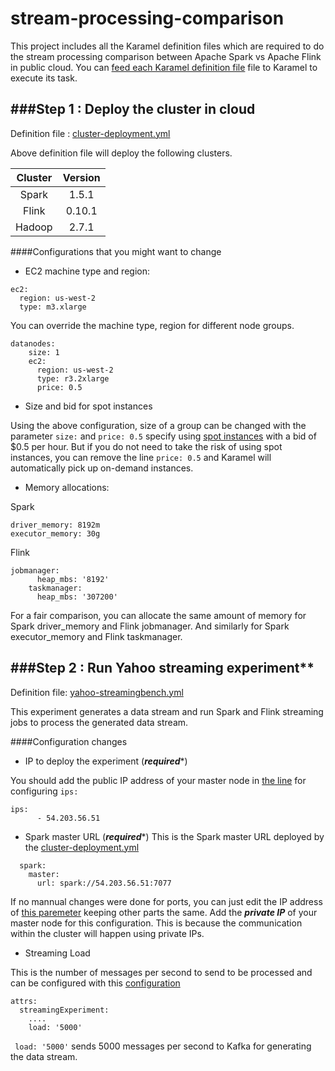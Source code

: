 # stream-processing-comparison
This project includes all the Karamel definition files which are required to do the stream processing comparison between Apache Spark vs Apache Flink in public cloud.
 You can [feed each Karamel definition file](https://www.youtube.com/watch?v=tCIA8_2dR14)  file to Karamel to execute its task.

###Step 1 : Deploy the cluster in cloud
--------------
Definition file : [cluster-deployment.yml]()

Above definition file will deploy the following clusters.

| Cluster   | Version |
| :-------: |:-------:| 
| Spark     | 1.5.1   | 
| Flink     | 0.10.1  |  
| Hadoop    | 2.7.1   | 

####Configurations that you might want to change

* EC2 machine type and region:
```
ec2:
  region: us-west-2
  type: m3.xlarge
```

You can override the machine type, region for different node groups.
```
datanodes:
    size: 1
    ec2:
      region: us-west-2
      type: r3.2xlarge
      price: 0.5
```
* Size and bid for spot instances

Using the above configuration, size of a group can be changed with the parameter ```size:``` and ```price: 0.5``` specify using [spot instances](https://aws.amazon.com/ec2/spot/) with a bid of $0.5 per hour. But if you do not need to take the risk of using spot instances, you can remove the line ```price: 0.5``` and Karamel will automatically pick up on-demand instances.


* Memory allocations:

Spark
```
driver_memory: 8192m
executor_memory: 30g
```

Flink
```
jobmanager:
      heap_mbs: '8192'
    taskmanager:
      heap_mbs: '307200'
```
For a fair comparison, you can allocate the same amount of memory for Spark driver_memory and Flink jobmanager. And similarly for Spark executor_memory and Flink taskmanager.


###Step 2 : Run Yahoo streaming experiment**
--------------
Definition file: [yahoo-streamingbench.yml](https://github.com/karamel-lab/stream-processing-comparison/blob/master/yahoo-streamingbench.yml)

This experiment generates a data stream and run Spark and Flink streaming jobs to process the generated data stream.

####Configuration changes

* IP to deploy the experiment (***required****)

You should add the public IP address of your master node in [the line](https://github.com/karamel-lab/stream-processing-comparison/blob/master/yahoo-streamingbench.yml#L24) for configuring ```ips:```
```
ips:
      - 54.203.56.51
```

* Spark master URL (***required****)
 This is the Spark master URL deployed by the [cluster-deployment.yml](https://github.com/karamel-lab/stream-processing-comparison/blob/master/cluster-deployment.yml)
```
  spark:
    master:
      url: spark://54.203.56.51:7077
 ```
If no mannual changes were done for ports, you can just edit the IP address of [this paremeter](https://github.com/karamel-lab/stream-processing-comparison/blob/master/yahoo-streamingbench.yml#L18) keeping other parts the same. Add the ***private IP*** of your master node for this configuration. This is because the communication within the cluster will happen using private IPs.

* Streaming Load

This is the number of messages per second to send to be processed and can be configured with this [configuration](https://github.com/karamel-lab/stream-processing-comparison/blob/master/yahoo-streamingbench.yml#L15)
```
attrs:
  streamingExperiment:
    ....
    load: '5000'
```
``` load: '5000'``` sends 5000 messages per second to Kafka for generating the data stream.


